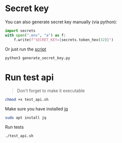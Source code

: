 # Secret key
You can also generate secret key manually (via python):
```python
import secrets
with open(".env", "a") as f:
    f.write(f"SECRET_KEY={secrets.token_hex(32)}")
```
Or just run the [script](generate_secret_key.py)
```bash
python3 generate_secret_key.py
```

# Run test api
> Don't forget to make it executable
```bash
chmod +x test_api.sh
```
Make sure you have installed [jq](https://stedolan.github.io/jq/)
```bash
sudo apt install jq
```
Run tests
```bash
./test_api.sh
```
